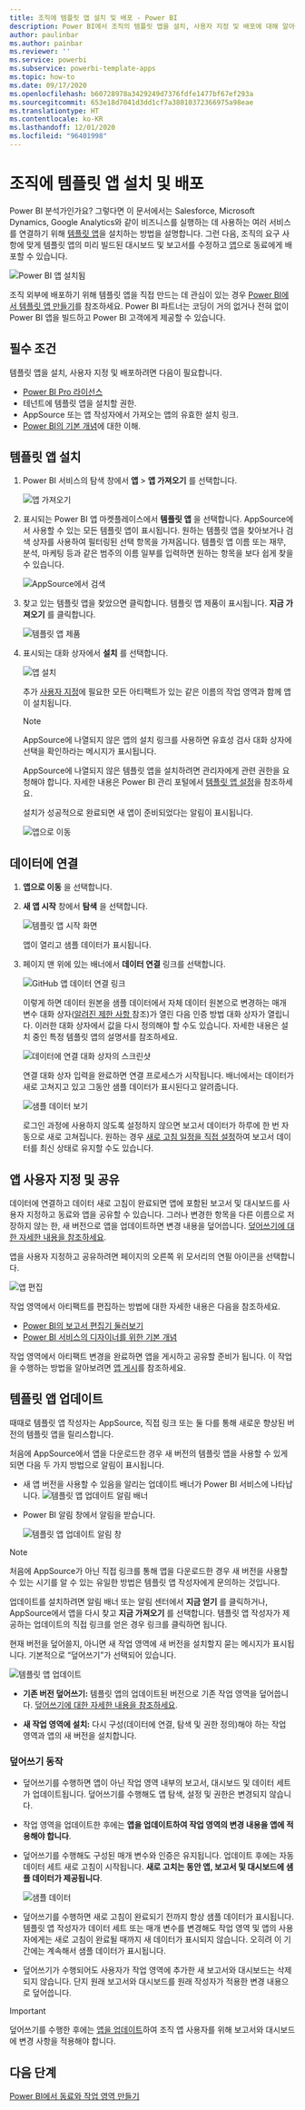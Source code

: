 ```yaml
---
title: 조직에 템플릿 앱 설치 및 배포 - Power BI
description: Power BI에서 조직의 템플릿 앱을 설치, 사용자 지정 및 배포에 대해 알아봅니다.
author: paulinbar
ms.author: painbar
ms.reviewer: ''
ms.service: powerbi
ms.subservice: powerbi-template-apps
ms.topic: how-to
ms.date: 09/17/2020
ms.openlocfilehash: b60728978a3429249d7376fdfe1477bf67ef293a
ms.sourcegitcommit: 653e18d7041d3dd1cf7a38010372366975a98eae
ms.translationtype: HT
ms.contentlocale: ko-KR
ms.lasthandoff: 12/01/2020
ms.locfileid: "96401998"
---
```

# <a name="install-and-distribute-template-apps-in-your-organization"></a>조직에 템플릿 앱 설치 및 배포

Power BI 분석가인가요? 그렇다면 이 문서에서는 Salesforce, Microsoft Dynamics, Google Analytics와 같이 비즈니스를 실행하는 데 사용하는 여러 서비스를 연결하기 위해 [템플릿 앱](service-template-apps-overview.md)을 설치하는 방법을 설명합니다. 그런 다음, 조직의 요구 사항에 맞게 템플릿 앱의 미리 빌드된 대시보드 및 보고서를 수정하고 [앱](../consumer/end-user-apps.md)으로 동료에게 배포할 수 있습니다. 

![Power BI 앱 설치됨](media/service-template-apps-install-distribute/power-bi-get-apps.png)

조직 외부에 배포하기 위해 템플릿 앱을 직접 만드는 데 관심이 있는 경우 [Power BI에서 템플릿 앱 만들기](service-template-apps-create.md)를 참조하세요. Power BI 파트너는 코딩이 거의 없거나 전혀 없이 Power BI 앱을 빌드하고 Power BI 고객에게 제공할 수 있습니다. 

## <a name="prerequisites"></a>필수 조건  

템플릿 앱을 설치, 사용자 지정 및 배포하려면 다음이 필요합니다. 

* [Power BI Pro 라이선스](../fundamentals/service-self-service-signup-for-power-bi.md)
* 테넌트에 템플릿 앱을 설치할 권한.
* AppSource 또는 앱 작성자에서 가져오는 앱의 유효한 설치 링크.
* [Power BI의 기본 개념](../fundamentals/service-basic-concepts.md)에 대한 이해.

## <a name="install-a-template-app"></a>템플릿 앱 설치

1. Power BI 서비스의 탐색 창에서 **앱** > **앱 가져오기** 를 선택합니다.

    ![앱 가져오기](media/service-template-apps-install-distribute/power-bi-get-apps-arrow.png)

1. 표시되는 Power BI 앱 마켓플레이스에서 **템플릿 앱** 을 선택합니다. AppSource에서 사용할 수 있는 모든 템플릿 앱이 표시됩니다. 원하는 템플릿 앱을 찾아보거나 검색 상자를 사용하여 필터링된 선택 항목을 가져옵니다. 템플릿 앱 이름 또는 재무, 분석, 마케팅 등과 같은 범주의 이름 일부를 입력하면 원하는 항목을 보다 쉽게 찾을 수 있습니다.

    ![AppSource에서 검색](media/service-template-apps-install-distribute/power-bi-appsource.png)

1. 찾고 있는 템플릿 앱을 찾았으면 클릭합니다. 템플릿 앱 제품이 표시됩니다. **지금 가져오기** 를 클릭합니다.

   ![템플릿 앱 제품](media/service-template-apps-install-distribute/power-bi-template-app-offer.png)

1. 표시되는 대화 상자에서 **설치** 를 선택합니다.

    ![앱 설치](media/service-template-apps-install-distribute/power-install-dialog.png)
    
    추가 [사용자 지정](#customize-and-share-the-app)에 필요한 모든 아티팩트가 있는 같은 이름의 작업 영역과 함께 앱이 설치됩니다.

    > [!NOTE]
    > AppSource에 나열되지 않은 앱의 설치 링크를 사용하면 유효성 검사 대화 상자에 선택을 확인하라는 메시지가 표시됩니다.
    >
    >AppSource에 나열되지 않은 템플릿 앱을 설치하려면 관리자에게 관련 권한을 요청해야 합니다. 자세한 내용은 Power BI 관리 포털에서 [템플릿 앱 설정](../admin/service-admin-portal.md#template-apps-settings)을 참조하세요.

    설치가 성공적으로 완료되면 새 앱이 준비되었다는 알림이 표시됩니다.

    ![앱으로 이동](media/service-template-apps-install-distribute/power-bi-go-to-app.png)

## <a name="connect-to-data"></a>데이터에 연결

1. **앱으로 이동** 을 선택합니다.

1. **새 앱 시작** 창에서 **탐색** 을 선택합니다.

   ![템플릿 앱 시작 화면](media/service-template-apps-install-distribute/power-bi-template-app-get-started.png)

   앱이 열리고 샘플 데이터가 표시됩니다.

1. 페이지 맨 위에 있는 배너에서 **데이터 연결** 링크를 선택합니다.

   ![GitHub 앱 데이터 연결 링크](media/service-template-apps-install-distribute/power-bi-template-app-connect-data.png)

    이렇게 하면 데이터 원본을 샘플 데이터에서 자체 데이터 원본으로 변경하는 매개 변수 대화 상자([알려진 제한 사항 ](service-template-apps-overview.md#known-limitations) 참조)가 열린 다음 인증 방법 대화 상자가 열립니다. 이러한 대화 상자에서 값을 다시 정의해야 할 수도 있습니다. 자세한 내용은 설치 중인 특정 템플릿 앱의 설명서를 참조하세요.

   ![데이터에 연결 대화 상자의 스크린샷](media/service-template-apps-install-distribute/power-bi-template-app-connect-to-data-dialogs.png)

    연결 대화 상자 입력을 완료하면 연결 프로세스가 시작됩니다. 배너에서는 데이터가 새로 고쳐지고 있고 그동안 샘플 데이터가 표시된다고 알려줍니다.

    ![샘플 데이터 보기](media/service-template-apps-install-distribute/power-bi-template-app-viewing-sample-data.png)

   로그인 과정에 사용하지 않도록 설정하지 않으면 보고서 데이터가 하루에 한 번 자동으로 새로 고쳐집니다. 원하는 경우 [새로 고침 일정을 직접 설정](./refresh-scheduled-refresh.md)하여 보고서 데이터를 최신 상태로 유지할 수도 있습니다.

## <a name="customize-and-share-the-app"></a>앱 사용자 지정 및 공유

데이터에 연결하고 데이터 새로 고침이 완료되면 앱에 포함된 보고서 및 대시보드를 사용자 지정하고 동료와 앱을 공유할 수 있습니다. 그러나 변경한 항목을 다른 이름으로 저장하지 않는 한, 새 버전으로 앱을 업데이트하면 변경 내용을 덮어씁니다. [덮어쓰기에 대한 자세한 내용을 참조하세요](#overwrite-behavior).

앱을 사용자 지정하고 공유하려면 페이지의 오른쪽 위 모서리의 연필 아이콘을 선택합니다.

![앱 편집](media/service-template-apps-install-distribute/power-bi-template-app-edit-app.png)


작업 영역에서 아티팩트를 편집하는 방법에 대한 자세한 내용은 다음을 참조하세요.
* [Power BI의 보고서 편집기 둘러보기](../create-reports/service-the-report-editor-take-a-tour.md)
* [Power BI 서비스의 디자이너를 위한 기본 개념](../fundamentals/service-basic-concepts.md)

작업 영역에서 아티팩트 변경을 완료하면 앱을 게시하고 공유할 준비가 됩니다. 이 작업을 수행하는 방법을 알아보려면 [앱 게시](../collaborate-share/service-create-distribute-apps.md#publish-your-app)를 참조하세요.

## <a name="update-a-template-app"></a>템플릿 앱 업데이트

때때로 템플릿 앱 작성자는 AppSource, 직접 링크 또는 둘 다를 통해 새로운 향상된 버전의 템플릿 앱을 릴리스합니다.

처음에 AppSource에서 앱을 다운로드한 경우 새 버전의 템플릿 앱을 사용할 수 있게 되면 다음 두 가지 방법으로 알림이 표시됩니다.
* 새 앱 버전을 사용할 수 있음을 알리는 업데이트 배너가 Power BI 서비스에 나타납니다.
  ![템플릿 앱 업데이트 알림 배너](media/service-template-apps-install-distribute/power-bi-new-app-version-notification-banner.png)
* Power BI 알림 창에서 알림을 받습니다.


  ![템플릿 앱 업데이트 알림 창](media/service-template-apps-install-distribute/power-bi-new-app-version-notification-pane.png)

>[!NOTE]
>처음에 AppSource가 아닌 직접 링크를 통해 앱을 다운로드한 경우 새 버전을 사용할 수 있는 시기를 알 수 있는 유일한 방법은 템플릿 앱 작성자에게 문의하는 것입니다.

  업데이트를 설치하려면 알림 배너 또는 알림 센터에서 **지금 얻기** 를 클릭하거나, AppSource에서 앱을 다시 찾고 **지금 가져오기** 를 선택합니다. 템플릿 앱 작성자가 제공하는 업데이트의 직접 링크를 얻은 경우 링크를 클릭하면 됩니다.
  
  현재 버전을 덮어쓸지, 아니면 새 작업 영역에 새 버전을 설치할지 묻는 메시지가 표시됩니다. 기본적으로 “덮어쓰기”가 선택되어 있습니다.

  ![템플릿 앱 업데이트](media/service-template-apps-install-distribute/power-bi-update-app-overwrite.png)

- **기존 버전 덮어쓰기:** 템플릿 앱의 업데이트된 버전으로 기존 작업 영역을 덮어씁니다. [덮어쓰기에 대한 자세한 내용을 참조하세요](#overwrite-behavior).

- **새 작업 영역에 설치:** 다시 구성(데이터에 연결, 탐색 및 권한 정의)해야 하는 작업 영역과 앱의 새 버전을 설치합니다.

### <a name="overwrite-behavior"></a>덮어쓰기 동작

* 덮어쓰기를 수행하면 앱이 아닌 작업 영역 내부의 보고서, 대시보드 및 데이터 세트가 업데이트됩니다. 덮어쓰기를 수행해도 앱 탐색, 설정 및 권한은 변경되지 않습니다.
* 작업 영역을 업데이트한 후에는 **앱을 업데이트하여 작업 영역의 변경 내용을 앱에 적용해야 합니다**.
* 덮어쓰기를 수행해도 구성된 매개 변수와 인증은 유지됩니다. 업데이트 후에는 자동 데이터 세트 새로 고침이 시작됩니다. **새로 고치는 동안 앱, 보고서 및 대시보드에 샘플 데이터가 제공됩니다**.

  ![샘플 데이터](media/service-template-apps-install-distribute/power-bi-sample-data.png)

* 덮어쓰기를 수행하면 새로 고침이 완료되기 전까지 항상 샘플 데이터가 표시됩니다. 템플릿 앱 작성자가 데이터 세트 또는 매개 변수를 변경해도 작업 영역 및 앱의 사용자에게는 새로 고침이 완료될 때까지 새 데이터가 표시되지 않습니다. 오히려 이 기간에는 계속해서 샘플 데이터가 표시됩니다.
* 덮어쓰기가 수행되어도 사용자가 작업 영역에 추가한 새 보고서와 대시보드는 삭제되지 않습니다. 단지 원래 보고서와 대시보드를 원래 작성자가 적용한 변경 내용으로 덮어씁니다.

>[!IMPORTANT]
>덮어쓰기를 수행한 후에는 [앱을 업데이트](#customize-and-share-the-app)하여 조직 앱 사용자를 위해 보고서와 대시보드에 변경 사항을 적용해야 합니다.

## <a name="next-steps"></a>다음 단계

[Power BI에서 동료와 작업 영역 만들기](../collaborate-share/service-create-the-new-workspaces.md)
